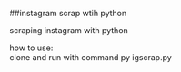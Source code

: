 ##instagram scrap wtih python

scraping instagram with python <br>

how to use: <br>
clone and run with command py igscrap.py
